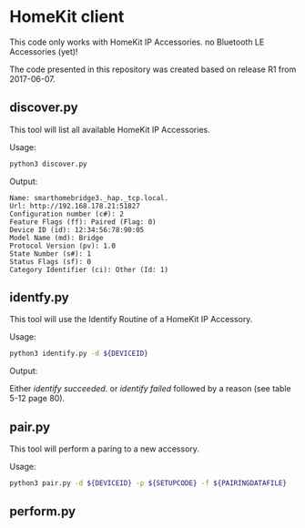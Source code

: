 # HomeKit client

This code only works with HomeKit IP Accessories. no Bluetooth LE Accessories (yet)!

The code presented in this repository was created based on release R1 from 2017-06-07.

## discover.py

This tool will list all available HomeKit IP Accessories.

Usage:
```bash
python3 discover.py
```

Output:
```
Name: smarthomebridge3._hap._tcp.local.
Url: http://192.168.178.21:51827
Configuration number (c#): 2
Feature Flags (ff): Paired (Flag: 0)
Device ID (id): 12:34:56:78:90:05
Model Name (md): Bridge
Protocol Version (pv): 1.0
State Number (s#): 1
Status Flags (sf): 0
Category Identifier (ci): Other (Id: 1)
```

## identfy.py

This tool will use the Identify Routine of a HomeKit IP Accessory.

Usage:
```bash
python3 identify.py -d ${DEVICEID}
```

Output:

Either *identify succeeded.* or *identify failed* followed by a reason (see table 5-12 page 80). 

## pair.py

This tool will perform a paring to a new accessory.

Usage:
```bash
python3 pair.py -d ${DEVICEID} -p ${SETUPCODE} -f ${PAIRINGDATAFILE}
```

## perform.py